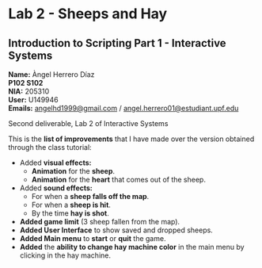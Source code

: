 # Lab 2 - Sheeps and Hay<br />
##  Introduction to Scripting Part 1 - Interactive Systems<br />
**Name:** Àngel Herrero Díaz <br />
**P102 S102**<br />
**NIA:** 205310<br />
**User:** U149946<br />
**Emails:** angelhd1999@gmail.com / angel.herrero01@estudiant.upf.edu<br />

Second deliverable, Lab 2 of Interactive Systems<br />

This is the **list of improvements** that I have made over the version obtained through the class tutorial:<br />
* Added **visual effects:** 
  * **Animation** for the **sheep**.
  * **Animation** for the **heart** that comes out of the sheep.
* Added **sound effects:**
  * For when a **sheep falls off the map**.
  * For when a **sheep is hit**.
  * By the time **hay is shot**.
* **Added game limit** (3 sheep fallen from the map).
* **Added User Interface** to show saved and dropped sheeps.
* **Added Main menu** to **start** or **quit** the game.
* **Added** the **ability to change hay machine color** in the main menu by clicking in the hay machine.
